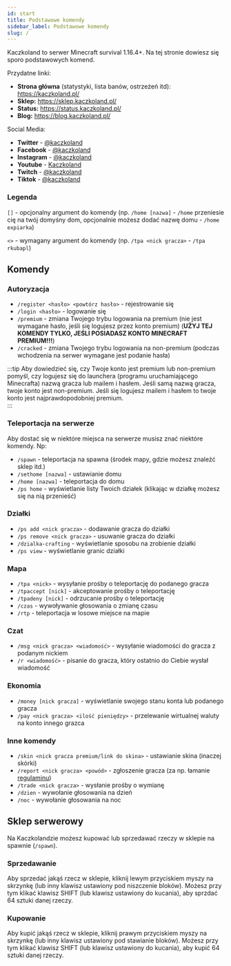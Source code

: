 ```yaml
---
id: start
title: Podstawowe komendy
sidebar_label: Podstawowe komendy
slug: /
---
```

Kaczkoland to serwer Minecraft survival 1.16.4+. Na tej stronie dowiesz się sporo podstawowych komend.

Przydatne linki:
- **Strona główna** (statystyki, lista banów, ostrzeżeń itd): https://kaczkoland.pl/
- **Sklep:** https://sklep.kaczkoland.pl/
- **Status:** https://status.kaczkoland.pl/
- **Blog:** https://blog.kaczkoland.pl/


Social Media:
- **Twitter** - [@kaczkoland](https://twitter.com/kaczkoland)
- **Facebook** - [@kaczkoland](https://fb.com/kaczkoland)
- **Instagram** - [@kaczkoland](https://instagram.com/kaczkoland)
- **Youtube** - [Kaczkoland](https://kaczkoland.pl/youtube)
- **Twitch** - [@kaczkoland](https://twitch.tv/kaczkoland)
- **Tiktok** - [@kaczkoland](https://tiktok.com/@kaczkoland)
### Legenda
`[]` - opcjonalny argument do komendy (np. `/home [nazwa]` - `/home` przeniesie cię na twój domyśny dom, opcjonalnie możesz dodać nazwę domu - `/home expiarka`)

`<>` - wymagany argument do komendy (np. `/tpa <nick gracza>` - `/tpa rkubapl`)

## Komendy
### Autoryzacja
- `/register <hasło> <powtórz hasło>` - rejestrowanie się 
- `/login <hasło>` - logowanie się 
- `/premium` - zmiana Twojego trybu logowania na premium (nie jest wymagane hasło, jeśli się logujesz przez konto premium) (**UŻYJ TEJ KOMENDY TYLKO, JEŚLI POSIADASZ KONTO MINECRAFT PREMIUM!!!**)
- `/cracked` - zmiana Twojego trybu logowania na non-premium (podczas wchodzenia na serwer wymagane jest podanie hasła)

:::tip
  Aby dowiedzieć się, czy Twoje konto jest premium lub non-premium pomyśl, czy logujesz się do launchera (programu uruchamiającego Minecrafta) nazwą gracza lub mailem i hasłem. Jeśli samą nazwą gracza, twoje konto jest non-premium. Jeśli się logujesz mailem i hasłem to twoje konto jest najprawdopodobniej premium.  
:::
### Teleportacja na serwerze
Aby dostać się w niektóre miejsca na serwerze musisz znać niektóre komendy. Np:

- `/spawn` - teleportacja na spawna (środek mapy, gdzie możesz znaleźć sklep itd.)
- `/sethome [nazwa]` - ustawianie domu
- `/home [nazwa]` - teleportacja do domu
- `/ps home` - wyświetlanie listy Twoich działek (klikając w działkę możesz się na nią przenieść)
### Działki
- `/ps add <nick gracza>` - dodawanie gracza do działki
- `/ps remove <nick gracza>` - usuwanie gracza do działki
- `/dzialka-crafting` - wyświetlanie sposobu na zrobienie działki
- `/ps view` - wyświetlanie granic działki
### Mapa
- `/tpa <nick>` - wysyłanie prośby o teleportację do podanego gracza
- `/tpaccept [nick]` - akceptowanie prośby o teleportację
- `/tpadeny [nick]` - odrzucanie prośby o teleportację
- `/czas` - wywoływanie głosowania o zmianę czasu
- `/rtp` - teleportacja w losowe miejsce na mapie
### Czat
- `/msg <nick gracza> <wiadomość>` - wysyłanie wiadomości do gracza z podanym nickiem
- `/r <wiadomość>` - pisanie do gracza, który ostatnio do Ciebie wysłał wiadomość
### Ekonomia
- `/money [nick gracza]` - wyświetlanie swojego stanu konta lub podanego gracza
- `/pay <nick gracza> <ilość pieniędzy>` - przelewanie wirtualnej waluty na konto innego grazca
### Inne komendy
- `/skin <nick gracza premium/link do skina>` - ustawianie skina (inaczej skórki)
- `/report <nick gracza> <powód>` - zgłoszenie gracza (za np. łamanie [regulaminu](https://kaczkoland.pl/regulamin))
- `/trade <nick gracza>` - wysłanie prośby o wymianę
- `/dzien` - wywołanie głosowania na dzień
- `/noc` - wywołanie głosowania na noc
## Sklep serwerowy
Na Kaczkolandzie możesz kupować lub sprzedawać rzeczy w sklepie na spawnie (`/spawn`).
### Sprzedawanie
Aby sprzedać jakąś rzecz w sklepie, kliknij lewym przyciskiem myszy na skrzynkę (lub inny klawisz ustawiony pod niszczenie bloków). Możesz przy tym klikać klawisz SHIFT (lub klawisz ustawiony do kucania), aby sprzdać 64 sztuki danej rzeczy.
### Kupowanie
Aby kupić jakąś rzecz w sklepie, kliknij prawym przyciskiem myszy na skrzynkę (lub inny klawisz ustawiony pod stawianie bloków). Możesz przy tym klikać klawisz SHIFT (lub klawisz ustawiony do kucania), aby kupić 64 sztuki danej rzeczy.
